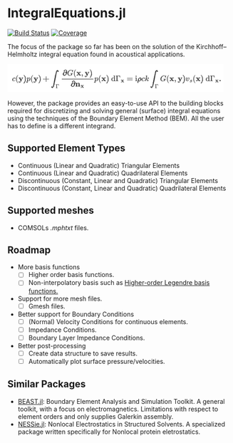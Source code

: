 # IntegralEquations.jl

[![Build Status](https://github.com/mipals/IntegralEquations.jl/actions/workflows/CI.yml/badge.svg?branch=main)](https://github.com/mipals/IntegralEquations.jl/actions/workflows/CI.yml?query=branch%3Amain)
[![Coverage](https://codecov.io/gh/mipals/IntegralEquations.jl/branch/main/graph/badge.svg)](https://codecov.io/gh/mipals/IntegralEquations.jl)

The focus of the package so far has been on the solution of the Kirchhoff–Helmholtz integral equation found in acoustical applications. 

![](kirchoff_helmholtz.png)

However, the package provides an easy-to-use API to the building blocks required for discretizing and solving general (surface) integral equations using the techniques of the Boundary Element Method (BEM). All the user has to define is a different integrand. 

## Supported Element Types
* Continuous (Linear and Quadratic) Triangular Elements
* Continuous (Linear and Quadratic) Quadrilateral Elements
* Discontinuous (Constant, Linear and Quadratic) Triangular Elements
* Discontinuous (Constant, Linear and Quadratic) Quadrilateral Elements

## Supported meshes
* COMSOLs *.mphtxt* files. 

## Roadmap
* More basis functions
    - [ ] Higher order basis functions. 
    - [ ] Non-interpolatory basis such as [Higher-order Legendre basis functions.](https://ieeexplore.ieee.org/document/1353496)
* Support for more mesh files. 
    - [ ] Gmesh files.
* Better support for Boundary Conditions 
    - [ ] (Normal) Velocity Conditions for continuous elements.
    - [ ] Impedance Conditions.
    - [ ] Boundary Layer Impedance Conditions.
* Better post-processing 
    - [ ] Create data structure to save results.
    - [ ] Automatically plot surface pressure/velocities.

## Similar Packages
* [BEAST.jl](https://github.com/krcools/BEAST.jl): Boundary Element Analysis and Simulation Toolkit. A general toolkit, with a focus on electromagnetics. Limitations with respect to element orders and only supplies Galerkin assembly. 
* [NESSie.jl](https://github.com/tkemmer/NESSie.jl): Nonlocal Electrostatics in Structured Solvents. A specialized package written specifically for Nonlocal protein eletrostatics. 
